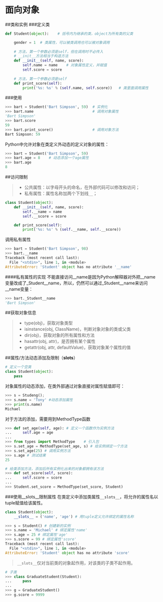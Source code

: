 # 面向对象

##类和实例
###定义类

```python
def Student(object):    # 括号内为继承的类，object为所有类的父类

    gender = 1  # 类属性，可以被类调用也可以被对象调用
    
    # 方法，第一个参数必须是self，但在调用时不必传入
    # __init__方法相当于构造方法
    def __init__(self, name, score): 
        self.name = name    # 对象属性定义，并赋值
        self.score = score
    
    # 方法，第一个参数必须是self
    def print_score(self):
        print('%s: %s' % (self.name, self.score))   # 类里面调用属性
```

###使用
```python
>>> bart = Student('Bart Simpson', 59)  # 实例化
>>> bart.name                           # 调用对象属性
'Bart Simpson'
>>> bart.score
59
>>> bart.print_score()                  # 调用对象方法
Bart Simpson: 59
```
Python中允许对象在类定义外动态的定义对象的属性：

```python
>>> bart = Student('Bart Simpson', 59)
>>> bart.age = 8    # 动态添加一个age属性
>>> bart.age
8
```

##访问限制
>* 公共属性：以字母开头的命名，在外部代码可以修改和访问；
>* 私有属性：属性名称加两个下划线`__`；

```python
class Student(object):
    def __init__(self, name, score):
        self.__name = name
        self.__score = score

    def print_score(self):
        print('%s: %s' % (self.__name, self.__score))
```

调用私有属性
```python
>>> bart = Student('Bart Simpson', 98)
>>> bart.__name
Traceback (most recent call last):
  File "<stdin>", line 1, in <module>
AttributeError: 'Student' object has no attribute '__name'
```
####私有属性的实现
不能直接访问__name是因为Python解释器对外把__name变量改成了_Student__name，所以，仍然可以通过_Student__name来访问__name变量：

```python
>>> bart._Student__name
'Bart Simpson'
```

##获取对象信息
>* type(obj)，获取对象类型
>* isinstance(obj, ClassName)，判断对象对象的类或父类
>* dir(obj)，获取对象的所有属性和方法
>* hasattr(obj, attr)，是否拥有某个属性
>* getattr(obj, attr, defaultValue)，获取对象某个属性的值

##属性/方法动态添加及限制（__slots__）

```python
# 定义一个空类
class Student(object):
    pass
```

对象属性的动态添加，在类外部通过对象直接对属性赋值即可：

```python
>>> s = Studeng();
>>> s.name = 'Tony' #动态添加属性
>>> print(s.name)   
Michael
```

对于方法的添加，需要用到MethodType函数

```python
>>> def set_age(self, age): # 定义一个函数作为实例方法
...     self.age = age
...
>>> from types import MethodType    # 引入包
>>> s.set_age = MethodType(set_age, s) # 给实例绑定一个方法
>>> s.set_age(25) # 调用实例方法
>>> s.age # 测试结果
25

# 给类添加方法，添加后所有实例化出来的对象都拥有该方法
>>> def set_score(self, score):
...     self.score = score
...
>>> Student.set_score = MethodType(set_score, Student)
```
###使用__slots__限制属性
在类定义中添加类属性`__slots__`，将允许的属性名以tuple赋值给该属性。

```python
class Student(object):
    __slots__ = ('name', 'age') # 用tuple定义允许绑定的属性名称
    
>>> s = Student() # 创建新的实例
>>> s.name = 'Michael' # 绑定属性'name'
>>> s.age = 25 # 绑定属性'age'
>>> s.score = 99 # 绑定属性'score'
Traceback (most recent call last):
  File "<stdin>", line 1, in <module>
AttributeError: 'Student' object has no attribute 'score'
```
> `__slots__`仅对当前类的对象起作用，对该类的子类不起作用。

```python
# 子类
>>> class GraduateStudent(Student):
...     pass
...
>>> g = GraduateStudent()
>>> g.score = 9999
```


